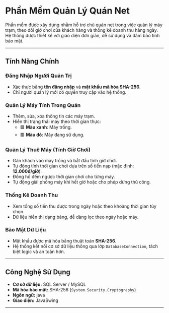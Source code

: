 #  Phần Mềm Quản Lý Quán Net

Phần mềm được xây dựng nhằm hỗ trợ chủ quán net trong việc quản lý máy trạm, theo dõi giờ chơi của khách hàng và thống kê doanh thu hàng ngày. Hệ thống được thiết kế với giao diện đơn giản, dễ sử dụng và đảm bảo tính bảo mật.

---

## Tính Năng Chính

### Đăng Nhập Người Quản Trị
- Xác thực bằng **tên đăng nhập** và **mật khẩu mã hóa SHA-256**.
- Chỉ người quản lý mới có quyền truy cập vào hệ thống.

### Quản Lý Máy Tính Trong Quán
- Thêm, sửa, xóa thông tin các máy trạm.
- Hiển thị trạng thái máy theo thời gian thực:
  - 🟩 **Màu xanh**: Máy trống.
  - 🟥 **Màu đỏ**: Máy đang sử dụng.

### Quản Lý Thuê Máy (Tính Giờ Chơi)
- Gán khách vào máy trống và bắt đầu tính giờ chơi.
- Tự động tính thời gian chơi dựa trên số tiền nạp (mặc định: **12.000đ/giờ**).
- Đồng hồ đếm ngược thời gian chơi cho từng máy.
- Tự động giải phóng máy khi hết giờ hoặc cho phép dừng thủ công.

### Thống Kê Doanh Thu
- Xem tổng số tiền thu được trong ngày hoặc theo khoảng thời gian tùy chọn.
- Dữ liệu hiển thị dạng bảng, dễ dàng lọc theo ngày hoặc máy.

### Bảo Mật Dữ Liệu
- Mật khẩu được mã hóa bằng thuật toán **SHA-256**.
- Hệ thống kết nối cơ sở dữ liệu thông qua lớp `DatabaseConnection`, tách biệt logic và an toàn hơn.

---

##  Công Nghệ Sử Dụng
- **Cơ sở dữ liệu:** SQL Server / MySQL
- **Mã hóa bảo mật:** SHA-256 (`System.Security.Cryptography`)
- **Ngôn ngữ:** java
- **Giao diện:** JavaSwing
---

